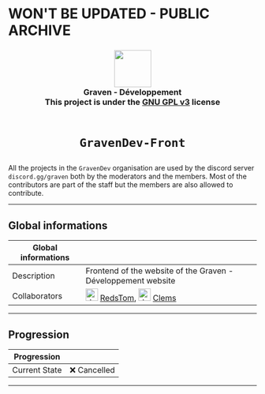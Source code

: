 # WON'T BE UPDATED - PUBLIC ARCHIVE

<h3 align="center">
  <img src="https://avatars.githubusercontent.com/u/78621926?s=200&v=4" width="75"><br/>
  Graven - Développement<br/>
  This project is under the <a href="https://choosealicense.com/licenses/gpl-3.0/">GNU GPL v3</a> license<br/><br/>
</h3>

# <p align="center">`GravenDev-Front`</p>

All the projects in the <code>GravenDev</code> organisation are used by the discord server <code>
discord.gg/graven</code> both by the moderators and the members.
Most of the contributors are part of the staff but the members are also allowed to contribute.
  
---
## Global informations

| Global informations |                                                                                                                                                                                                                                                                       |
|---------------------|-----------------------------------------------------------------------------------------------------------------------------------------------------------------------------------------------------------------------------------------------------------------------|
| Description         | Frontend of the website of the Graven - Développement website |
| Collaborators       | <img src="https://avatars.githubusercontent.com/u/44524788?v=4" alt="drawing" width="25"/> [RedsTom](https://github.com/RedsTom), <img src="https://avatars.githubusercontent.com/u/23144015?v=4" alt="drawing" width="25"/> [Clems](https://github.com/g-clems) |                                                                                                                                                                                                                                                                 |

---

## Progression
| Progression            |             |
|------------------------|-------------|
| Current State          | ❌ Cancelled |
--- 
